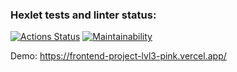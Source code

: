 ### Hexlet tests and linter status:
[![Actions Status](https://github.com/vzletit/frontend-project-lvl3/workflows/hexlet-check/badge.svg)](https://github.com/vzletit/frontend-project-lvl3/actions)
[![Maintainability](https://api.codeclimate.com/v1/badges/b3df8a3e8014f27b583f/maintainability)](https://codeclimate.com/github/vzletit/frontend-project-lvl3/maintainability)

Demo: https://frontend-project-lvl3-pink.vercel.app/
